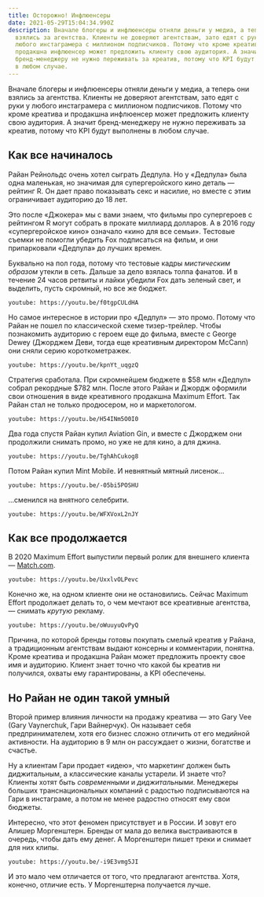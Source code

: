 ```yaml
---
title: Осторожно! Инфлюенсеры
date: 2021-05-29T15:04:34.990Z
description: Вначале блогеры и инфлюенсеры отняли деньги у медиа, а теперь они
  взялись за агентства. Клиенты не доверяют агентствам, зато едят с руки у
  любого инстаграмера с миллионом подписчиков. Потому что кроме креатива и
  продакшна инфлюенсер может предложить клиенту свою аудитория. А значит
  бренд-менеджеру не нужно переживать за креатив, потому что KPI будут выполнены
  в любом случае.
---
```

Вначале блогеры и инфлюенсеры отняли деньги у медиа, а теперь они взялись за агентства. Клиенты не доверяют агентствам, зато едят с руки у любого инстаграмера с миллионом подписчиков. Потому что кроме креатива и продакшна инфлюенсер может предложить клиенту свою аудитория. А значит бренд-менеджеру не нужно переживать за креатив, потому что KPI будут выполнены в любом случае.

## Как все начиналось

Райан Рейнольдс очень хотел сыграть Дедпула. Но у «Дедпула» была одна маленькая, но значимая для супергеройского кино деталь — рейтинг R. Он дает право показывать секс и насилие, но вместе с этим ограничивает аудиторию до 18 лет.

Это после «Джокера» мы с вами знаем, что фильмы про супергероев с рейтингом R могут собрать в прокате миллиард долларов. А в 2016 году  «супергеройское кино» означало «кино для все семьи». Тестовые съемки не помогли убедить Fox подписаться на фильм, и они припарковали «Дедпула» до лучших времен.

Буквально на пол года, потому что тестовые кадры *мистическим образом* утекли в сеть. Дальше за дело взялась толпа фанатов. И в течение 24 часов ретвиты и лайки убедили Fox дать зеленый свет, и выделить, пусть скромный, но все же бюджет.

`youtube: https://youtu.be/f0tgpCULdHA`

Но самое интересное в истории про «Дедпул» — это промо. Потому что Райан не пошел по классической схеме тизер-трейлер. Чтобы познакомить аудиторию с героем еще до фильма, вместе с George Dewey (Джорджем Деви, тогда еще креативным директором McCann) они сняли серию короткометражек.

`youtube: https://youtu.be/kpnYt_uqgzQ`

Стратегия сработала. При скромнейшем бюджете в $58 млн «Дедпул» собрал рекордные $782 млн. После этого Райан и Джордж оформили свои отношения в виде креативного продакшна Maximum Effort. Так Райан стал не только продюсером, но и маркетологом.

`youtube: https://youtu.be/H54INm5O0I0`

Два года спустя Райан купил Aviation Gin, и вместе с Джорджем они продолжили снимать промо, но уже не для кино, а для джина.

`youtube: https://youtu.be/TghAhCukog8`

Потом Райан купил Mint Mobile. И невнятный мятный лисенок...

`youtube: https://youtu.be/-05bi5POSHU`

...сменился на внятного селебрити.

`youtube: https://youtu.be/WFXVoxL2nJY`

## Как все продолжается

В 2020 Maximum Effort выпустили первый ролик для внешнего клиента —
[Match.com](http://match.com/).

`youtube: https://youtu.be/UxxlvOLPevc`

Конечно же, на одном клиенте они не остановились. Сейчас Maximum Effort продолжает делать то, о чем мечтают все креативные агентства, — снимать *крутую* рекламу.

`youtube: https://youtu.be/oWuuyuQvPyQ`

Причина, по которой бренды готовы покупать смелый креатив у Райана, а традиционным агентствам выдают консерны и комментарии, понятна. Кроме креатива и продакшна Райан может предложить проекту свое имя и аудиторию. Клиент знает точно что какой бы креатив ни получился, охваты ему гарантированы, а KPI обеспечены.

## Но Райан не один такой умный

Второй пример влияния личности на продажу креатива — это Gary Vee (Gary Vaynerchuk, Гари Вайнерчук). Он называет себя предпринимателем, хотя его бизнес сложно отличить от его медийной активности. На аудиторию в 9 млн он рассуждает о жизни, богатстве и счастье.

Ну а клиентам Гари продает «идею», что маркетинг должен быть диджитальным, а классические каналы устарели. И знаете что? Клиенты хотят быть *современными* и *диджитальными*. Менеджеры больших транснациональных компаний с радостью подписываются на Гари в инстаграме, а потом не менее радостно относят ему свои бюджеты.

Интересно, что этот феномен присутствует и в России. И зовут его Алишер Моргенштерн. Бренды от мала до велика выстраиваются в очередь, чтобы дать ему денег. А Моргенштерн пишет треки и снимает для них клипы.

`youtube: https://youtu.be/-i9E3vmg5JI`

И это мало чем отличается от того, что предлагают агентства. Хотя, конечно, отличие есть. У Моргенштерна получается лучше.